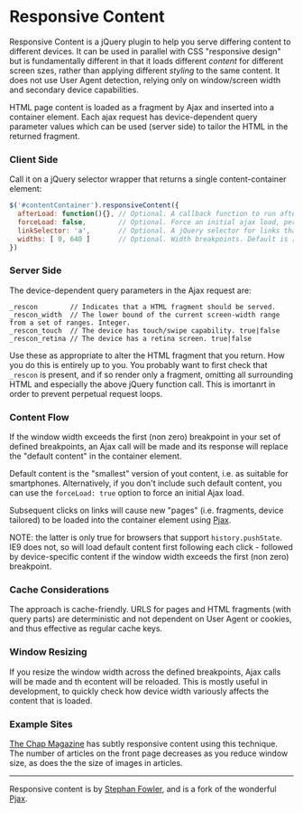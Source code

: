 # Responsive Content

Responsive Content is a jQuery plugin to help you serve differing content to different devices. 
It can be used in parallel with CSS "responsive design" but is fundamentally different in that it loads different 
_content_ for different screen szes, rather than applying different _styling_ to the same content. It does not use 
User Agent detection, relying only on window/screen width and secondary device capabilities.

HTML page content is loaded as a fragment by Ajax and inserted into a container element. 
Each ajax request has device-dependent query parameter values which can be used (server side) to tailor 
the HTML in the returned fragment.

### Client Side

Call it on a jQuery selector wrapper that returns a single content-container element: 

```javascript
$('#contentContainer').responsiveContent({
  afterLoad: function(){}, // Optional. A callback function to run after each ajax load
  forceLoad: false,        // Optional. Force an initial ajax load, perhaps if you don't have default content. Default is false
  linkSelector: 'a',       // Optional. A jQuery selector for links that should cause ajax loading. Default is 'a'.
  widths: [ 0, 640 ]       // Optional. Width breakpoints. Default is [ 0, 481, 768, 1024 ].
})
```

### Server Side

The device-dependent query parameters in the Ajax request are:
```
_rescon        // Indicates that a HTML fragment should be served.
_rescon_width  // The lower bound of the current screen-width range from a set of ranges. Integer. 
_rescon_touch  // The device has touch/swipe capability. true|false
_rescon_retina // The device has a retina screen. true|false
```
Use these as appropriate to alter the HTML fragment that you return. How you do this is entirely up to you. 
You probably want to first check that `_rescon` is present, and if so render only a fragment, 
omitting all surrounding HTML and especially the above jQuery function call. This is imortanrt 
in order to prevent perpetual request loops.

### Content Flow

If the window width exceeds the 
first (non zero) breakpoint in your set of defined breakpoints, an Ajax call will be made 
and its response will replace the "default content" in the container element. 

Default content is the "smallest" version of yout content, i.e. as suitable for smartphones. Alternatively, 
if you don't include such default content, you can use the `forceLoad: true` option to force an initial Ajax load.

Subsequent clicks on links will cause new "pages" (i.e. fragments, device tailored) to be loaded into the 
container element using [Pjax](https://github.com/defunkt/jquery-pjax). 

NOTE: the latter is only true for browsers that support `history.pushState`. IE9 does not, so will
load default content first following each click - followed by device-specific content if the window width exceeds the 
first (non zero) breakpoint.

### Cache Considerations

The approach is cache-friendly. URLS for pages and HTML fragments (with query parts) are deterministic 
and not dependent on User Agent or cookies, and thus effective as regular cache keys. 

### Window Resizing

If you resize the window width across the defined breakpoints, Ajax calls will be made and th econtent will 
be reloaded. This is mostly useful in development, to quickly check how device width variously affects the content 
that is loaded. 

### Example Sites

[The Chap Magazine](http://thechapmagazine.co.uk/) has subtly responsive content using this technique. The 
number of articles on the front page decreases as you reduce window size, as does the the size of 
images in articles.

***
Responsive content is by [Stephan Fowler](http://uk.linkedin.com/in/stephanfowler), and is a fork of 
the wonderful [Pjax](https://github.com/defunkt/jquery-pjax).
